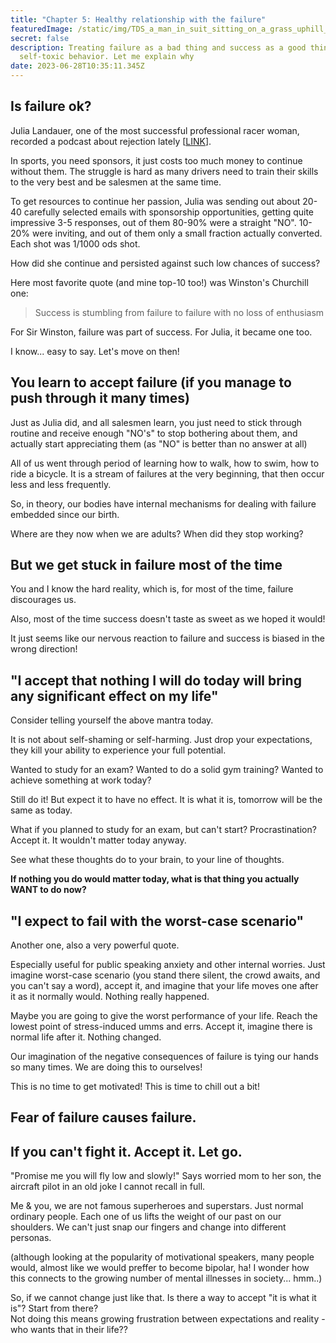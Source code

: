 ```yaml
---
title: "Chapter 5: Healthy relationship with the failure"
featuredImage: /static/img/TDS_a_man_in_suit_sitting_on_a_grass_uphill_watching_the_sunset_75ee1f8d-650b-4a69-8b76-117805c024f0.png
secret: false
description: Treating failure as a bad thing and success as a good thing is
  self-toxic behavior. Let me explain why
date: 2023-06-28T10:35:11.345Z
---
```

## Is failure ok?

Julia Landauer, one of the most successful professional racer woman, recorded a podcast about rejection lately [[LINK](https://citycurrent.com/2023/06/08/racecar-driver-and-speaker-julia-landauer/)]. 

In sports, you need sponsors, it just costs too much money to continue without them. The struggle is hard as many drivers need to train their skills to the very best and be salesmen at the same time.

To get resources to continue her passion, Julia was sending out about 20-40 carefully selected emails with sponsorship opportunities, getting quite impressive 3-5 responses, out of them 80-90% were a straight "NO". 10-20% were inviting, and out of them only a small fraction actually converted. Each shot was 1/1000 ods shot.

How did she continue and persisted against such low chances of success?

Here most favorite quote (and mine top-10 too!) was Winston's Churchill one:

> Success is stumbling from failure to failure with no loss of enthusiasm

For Sir Winston, failure was part of success. For Julia, it became one too. 

I know... easy to say. Let's move on then!

## You learn to accept failure (if you manage to push through it many times)

Just as Julia did, and all salesmen learn, you just need to stick through routine and receive enough "NO's" to stop bothering about them, and actually start appreciating them (as "NO" is better than no answer at all)



All of us went through period of learning how to walk, how to swim, how to ride a bicycle. It is a stream of failures at the very beginning, that then occur less and less frequently.



So, in theory, our bodies have internal mechanisms for dealing with failure embedded since our birth.

Where are they now when we are adults? When did they stop working?



## But we get stuck in failure most of the time

You and I know the hard reality, which is, for most of the time, failure discourages us.

Also, most of the time success doesn't taste as sweet as we hoped it would!



It just seems like our nervous reaction to failure and success is biased in the wrong direction!



## "I accept that nothing I will do today will bring any significant effect on my life"

Consider telling yourself the above mantra today.

It is not about self-shaming or self-harming. Just drop your expectations, they kill your ability to experience your full potential.

Wanted to study for an exam? Wanted to do a solid gym training? Wanted to achieve something at work today?

Still do it! But expect it to have no effect. It is what it is, tomorrow will be the same as today.

What if you planned to study for an exam, but can't start? Procrastination? Accept it. It wouldn't matter today anyway.



See what these thoughts do to your brain, to your line of thoughts. 

**If nothing you do would matter today, what is that thing you actually WANT to do now?**



## "I expect to fail with the worst-case scenario"

Another one, also a very powerful quote.

Especially useful for public speaking anxiety and other internal worries. Just imagine worst-case scenario (you stand there silent, the crowd awaits, and you can't say a word), accept it, and imagine that your life moves one after it as it normally would. Nothing really happened.

Maybe you are going to give the worst performance of your life. Reach the lowest point of stress-induced umms and errs. Accept it, imagine there is normal life after it. Nothing changed.



Our imagination of the negative consequences of failure is tying our hands so many times. We are doing this to ourselves! 

This is no time to get motivated! This is time to chill out a bit!



## Fear of failure causes failure. 

## If you can't fight it. Accept it. Let go.

"Promise me you will fly low and slowly!" Says worried mom to her son, the aircraft pilot in an old joke I cannot recall in full.



Me & you, we are not famous superheroes and superstars. Just normal ordinary people. Each one of us lifts the weight of our past on our shoulders. We can't just snap our fingers and change into different personas.

(although looking at the popularity of motivational speakers, many people would, almost like we would preffer to become bipolar, ha! I wonder how this connects to the growing number of mental illnesses in society... hmm..)



So, if we cannot change just like that. Is there a way to accept "it is what it is"? Start from there? \
Not doing this means growing frustration between expectations and reality - who wants that in their life??